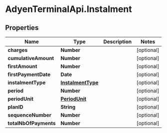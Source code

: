 # AdyenTerminalApi.Instalment

## Properties

Name | Type | Description | Notes
------------ | ------------- | ------------- | -------------
**charges** | **Number** |  | [optional] 
**cumulativeAmount** | **Number** |  | [optional] 
**firstAmount** | **Number** |  | [optional] 
**firstPaymentDate** | **Date** |  | [optional] 
**instalmentType** | [**InstalmentType**](InstalmentType.md) |  | [optional] 
**period** | **Number** |  | [optional] 
**periodUnit** | [**PeriodUnit**](PeriodUnit.md) |  | [optional] 
**planID** | **String** |  | [optional] 
**sequenceNumber** | **Number** |  | [optional] 
**totalNbOfPayments** | **Number** |  | [optional] 


